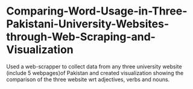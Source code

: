 # Comparing-Word-Usage-in-Three-Pakistani-University-Websites-through-Web-Scraping-and-Visualization
Used a web-scrapper to collect data from any three university website (include  5 webpages)of Pakistan and created visualization showing the comparison of the three website wrt adjectives, verbs and nouns.
